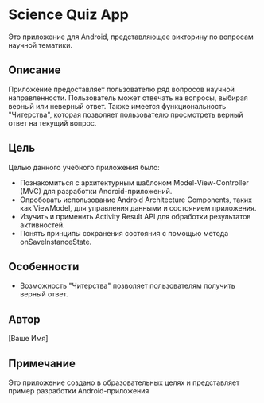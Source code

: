 # Science Quiz App

Это приложение для Android, представляющее викторину по вопросам научной тематики.

## Описание

Приложение предоставляет пользователю ряд вопросов научной направленности. Пользователь может отвечать на вопросы, выбирая верный или неверный ответ. Также имеется функциональность "Читерства", которая позволяет пользователю просмотреть верный ответ на текущий вопрос.

## Цель

Целью данного учебного приложения было:

- Познакомиться с архитектурным шаблоном Model-View-Controller (MVC) для разработки Android-приложений.
- Опробовать использование Android Architecture Components, таких как ViewModel, для управления данными и состоянием приложения.
- Изучить и применить Activity Result API для обработки результатов активностей.
- Понять принципы сохранения состояния с помощью метода onSaveInstanceState.


## Особенности

- Возможность "Читерства" позволяет пользователям получить верный ответ.

## Автор

[Ваше Имя]

## Примечание

Это приложение создано в образовательных целях и представляет пример разработки Android-приложения
